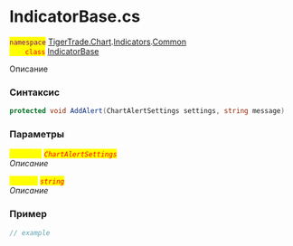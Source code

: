 
# IndicatorBase.cs
<mark style="color:purple;">`namespace`</mark> [TigerTrade.Chart](../../../../../TigerTrade.Chart.md).[Indicators](../../../../../TigerTrade.Chart/Indicators.md).[Common](../../../../../TigerTrade.Chart/Indicators/Common.md)  
<mark style="color:red;">&nbsp;&nbsp;&nbsp;&nbsp;&nbsp;&nbsp;&nbsp;`class`</mark> [IndicatorBase](../../IndicatorBase.cs.md)

Описание

### Синтаксис
```csharp
protected void AddAlert(ChartAlertSettings settings, string message)
```
### Параметры  
<mark style="color:yellow;">`settings`</mark> <mark style="color:red;">*`ChartAlertSettings`*</mark>  
 *Описание*  
  
<mark style="color:yellow;">`message`</mark> <mark style="color:red;">*`string`*</mark>  
 *Описание*  
  


### Пример  
```csharp
// example
```
                    
                    